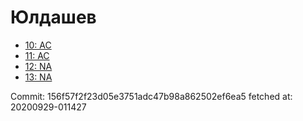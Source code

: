 # Юлдашев
- [10: AC](10.md)
- [11: AC](11.md)
- [12: NA](12.md)
- [13: NA](13.md)

Commit: 156f57f2f23d05e3751adc47b98a862502ef6ea5
 fetched at: 20200929-011427
